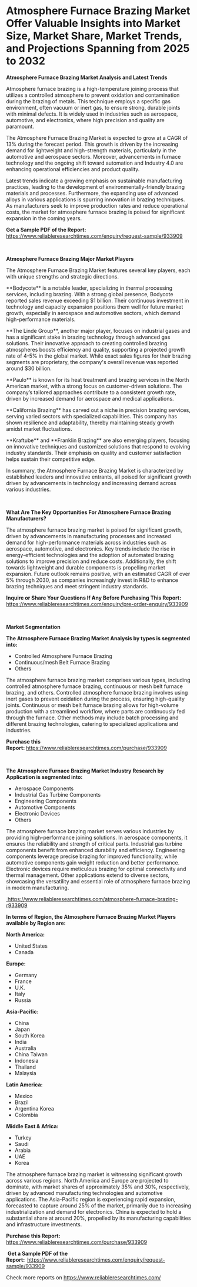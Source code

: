 <p><h1>Atmosphere Furnace Brazing Market Offer Valuable Insights into Market Size, Market Share, Market Trends, and Projections Spanning from 2025 to 2032</h1></p><p><strong>Atmosphere Furnace Brazing Market Analysis and Latest Trends</strong></p>
<p><p>Atmosphere furnace brazing is a high-temperature joining process that utilizes a controlled atmosphere to prevent oxidation and contamination during the brazing of metals. This technique employs a specific gas environment, often vacuum or inert gas, to ensure strong, durable joints with minimal defects. It is widely used in industries such as aerospace, automotive, and electronics, where high precision and quality are paramount.</p><p>The Atmosphere Furnace Brazing Market is expected to grow at a CAGR of 13% during the forecast period. This growth is driven by the increasing demand for lightweight and high-strength materials, particularly in the automotive and aerospace sectors. Moreover, advancements in furnace technology and the ongoing shift toward automation and Industry 4.0 are enhancing operational efficiencies and product quality. </p><p>Latest trends indicate a growing emphasis on sustainable manufacturing practices, leading to the development of environmentally-friendly brazing materials and processes. Furthermore, the expanding use of advanced alloys in various applications is spurring innovation in brazing techniques. As manufacturers seek to improve production rates and reduce operational costs, the market for atmosphere furnace brazing is poised for significant expansion in the coming years.</p></p>
<p><strong>Get a Sample PDF of the Report:&nbsp;</strong> <a href="https://www.reliableresearchtimes.com/enquiry/request-sample/933909?utm_campaign=1581&utm_medium=2&utm_source=Github&utm_content=ia&utm_term=07032025&utm_id=atmosphere-furnace-brazing">https://www.reliableresearchtimes.com/enquiry/request-sample/933909</a></p>
<p>&nbsp;</p>
<p><strong>Atmosphere Furnace Brazing Major Market Players</strong></p>
<p><p>The Atmosphere Furnace Brazing Market features several key players, each with unique strengths and strategic directions. </p><p>**Bodycote** is a notable leader, specializing in thermal processing services, including brazing. With a strong global presence, Bodycote reported sales revenue exceeding $1 billion. Their continuous investment in technology and capacity expansion positions them well for future market growth, especially in aerospace and automotive sectors, which demand high-performance materials.</p><p>**The Linde Group**, another major player, focuses on industrial gases and has a significant stake in brazing technology through advanced gas solutions. Their innovative approach to creating controlled brazing atmospheres boosts efficiency and quality, supporting a projected growth rate of 4-5% in the global market. While exact sales figures for their brazing segments are proprietary, the company's overall revenue was reported around $30 billion.</p><p>**Paulo** is known for its heat treatment and brazing services in the North American market, with a strong focus on customer-driven solutions. The company’s tailored approaches contribute to a consistent growth rate, driven by increased demand for aerospace and medical applications.</p><p>**California Brazing** has carved out a niche in precision brazing services, serving varied sectors with specialized capabilities. This company has shown resilience and adaptability, thereby maintaining steady growth amidst market fluctuations. </p><p>**Kraftube** and **Franklin Brazing** are also emerging players, focusing on innovative techniques and customized solutions that respond to evolving industry standards. Their emphasis on quality and customer satisfaction helps sustain their competitive edge.</p><p>In summary, the Atmosphere Furnace Brazing Market is characterized by established leaders and innovative entrants, all poised for significant growth driven by advancements in technology and increasing demand across various industries.</p></p>
<p>&nbsp;</p>
<p><strong>What Are The Key Opportunities For Atmosphere Furnace Brazing Manufacturers?</strong></p>
<p><p>The atmosphere furnace brazing market is poised for significant growth, driven by advancements in manufacturing processes and increased demand for high-performance materials across industries such as aerospace, automotive, and electronics. Key trends include the rise in energy-efficient technologies and the adoption of automated brazing solutions to improve precision and reduce costs. Additionally, the shift towards lightweight and durable components is propelling market expansion. Future outlook remains positive, with an estimated CAGR of over 5% through 2030, as companies increasingly invest in R&D to enhance brazing techniques and meet stringent industry standards.</p></p>
<p><strong>Inquire or Share Your Questions If Any Before Purchasing This Report:</strong> <a href="https://www.reliableresearchtimes.com/enquiry/pre-order-enquiry/933909?utm_campaign=1581&utm_medium=2&utm_source=Github&utm_content=ia&utm_term=07032025&utm_id=atmosphere-furnace-brazing">https://www.reliableresearchtimes.com/enquiry/pre-order-enquiry/933909</a></p>
<p>&nbsp;</p>
<p><strong>Market Segmentation</strong></p>
<p><strong>The Atmosphere Furnace Brazing Market Analysis by types is segmented into:</strong></p>
<p><ul><li>Controlled Atmosphere Furnace Brazing</li><li>Continuous/mesh Belt Furnace Brazing</li><li>Others</li></ul></p>
<p><p>The atmosphere furnace brazing market comprises various types, including controlled atmosphere furnace brazing, continuous or mesh belt furnace brazing, and others. Controlled atmosphere furnace brazing involves using inert gases to prevent oxidation during the process, ensuring high-quality joints. Continuous or mesh belt furnace brazing allows for high-volume production with a streamlined workflow, where parts are continuously fed through the furnace. Other methods may include batch processing and different brazing technologies, catering to specialized applications and industries.</p></p>
<p><strong>Purchase this Report:&nbsp;</strong><a href="https://www.reliableresearchtimes.com/purchase/933909?utm_campaign=1581&utm_medium=2&utm_source=Github&utm_content=ia&utm_term=07032025&utm_id=atmosphere-furnace-brazing">https://www.reliableresearchtimes.com/purchase/933909</a></p>
<p>&nbsp;</p>
<p><strong>The Atmosphere Furnace Brazing Market Industry Research by Application is segmented into:</strong></p>
<p><ul><li>Aerospace Components</li><li>Industrial Gas Turbine Components</li><li>Engineering Components</li><li>Automotive Components</li><li>Electronic Devices</li><li>Others</li></ul></p>
<p><p>The atmosphere furnace brazing market serves various industries by providing high-performance joining solutions. In aerospace components, it ensures the reliability and strength of critical parts. Industrial gas turbine components benefit from enhanced durability and efficiency. Engineering components leverage precise brazing for improved functionality, while automotive components gain weight reduction and better performance. Electronic devices require meticulous brazing for optimal connectivity and thermal management. Other applications extend to diverse sectors, showcasing the versatility and essential role of atmosphere furnace brazing in modern manufacturing.</p></p>
<p><a href="https://www.reliableresearchtimes.com/atmosphere-furnace-brazing-r933909?utm_campaign=1581&utm_medium=2&utm_source=Github&utm_content=ia&utm_term=07032025&utm_id=atmosphere-furnace-brazing">&nbsp;https://www.reliableresearchtimes.com/atmosphere-furnace-brazing-r933909</a></p>
<p><strong>In terms of Region, the Atmosphere Furnace Brazing Market Players available by Region are:</strong></p>
<p>
    <p> <strong> North America: </strong>
        <ul>
            <li>United States</li>
            <li>Canada</li>
        </ul>
        </p> 
    <p> <strong> Europe: </strong>
        <ul>
            <li>Germany</li>
            <li>France</li>
            <li>U.K.</li>
            <li>Italy</li>
            <li>Russia</li>
        </ul>
        </p> 
    <p> <strong> Asia-Pacific: </strong>
        <ul>
            <li>China</li>
            <li>Japan</li>
            <li>South Korea</li>
            <li>India</li>
            <li>Australia</li>
            <li>China Taiwan</li>
            <li>Indonesia</li>
            <li>Thailand</li>
            <li>Malaysia</li>
        </ul>
        </p> 
    <p> <strong> Latin America: </strong>
        <ul>
            <li>Mexico</li>
            <li>Brazil</li>
            <li>Argentina Korea</li>
            <li>Colombia</li>
        </ul>
        </p> 
    <p> <strong> Middle East & Africa: </strong>
        <ul>
            <li>Turkey</li>
            <li>Saudi</li>
            <li>Arabia</li>
            <li>UAE</li>
            <li>Korea</li>
        </ul>
    </p>
    </p>
<p><p>The atmosphere furnace brazing market is witnessing significant growth across various regions. North America and Europe are projected to dominate, with market shares of approximately 35% and 30%, respectively, driven by advanced manufacturing technologies and automotive applications. The Asia-Pacific region is experiencing rapid expansion, forecasted to capture around 25% of the market, primarily due to increasing industrialization and demand for electronics. China is expected to hold a substantial share at around 20%, propelled by its manufacturing capabilities and infrastructure investments.</p></p>
<p><strong>Purchase this Report: </strong><a href="https://www.reliableresearchtimes.com/purchase/933909?utm_campaign=1581&utm_medium=2&utm_source=Github&utm_content=ia&utm_term=07032025&utm_id=atmosphere-furnace-brazing">https://www.reliableresearchtimes.com/purchase/933909</a></p>
<p>&nbsp;<strong>Get a Sample PDF of the Report:&nbsp;&nbsp;</strong><a href="https://www.reliableresearchtimes.com/enquiry/request-sample/933909?utm_campaign=1581&utm_medium=2&utm_source=Github&utm_content=ia&utm_term=07032025&utm_id=atmosphere-furnace-brazing">https://www.reliableresearchtimes.com/enquiry/request-sample/933909</a></p>
<p><strong></strong></p>
<p>Check more reports on <a href="https://www.reliableresearchtimes.com/?utm_campaign=1581&utm_medium=2&utm_source=Github&utm_content=ia&utm_term=07032025&utm_id=atmosphere-furnace-brazing">https://www.reliableresearchtimes.com/</a></p>